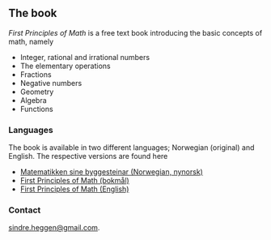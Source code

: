 ## The book

_First Principles of Math_ is a free text book introducing the basic concepts of math, namely

- Integer, rational and irrational numbers
- The elementary operations
- Fractions
- Negative numbers
- Geometry
- Algebra
- Functions

### Languages

The book is available in two different languages; Norwegian (original) and English. The respective versions are found here

- [Matematikken sine byggesteinar (Norwegian, nynorsk)](https://github.com/sindrsh/FirstPrinciplesOfMath/blob/master/G.pdf)
- [First Principles of Math (bokmål)](https://github.com/sindrsh/FirstPrinciplesOfMath/blob/master/G_bm.pdf) 
- [First Principles of Math (English)](https://github.com/sindrsh/FirstPrinciplesOfMath/blob/master/G_eng.pdf)


### Contact
sindre.heggen@gmail.com.
